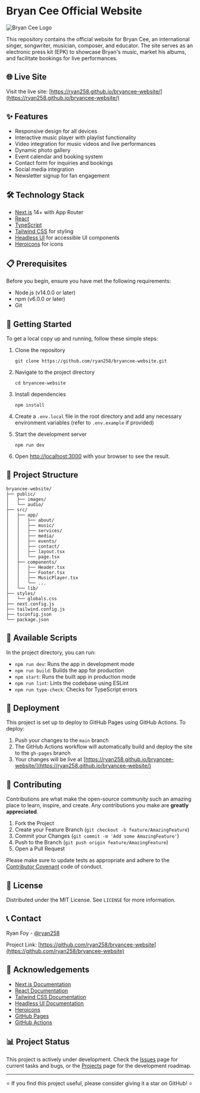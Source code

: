 # Bryan Cee Official Website

![Bryan Cee Logo](https://ryan258.github.io/bryancee-website/images/bryan-cee-logo.png)

This repository contains the official website for Bryan Cee, an international singer, songwriter, musician, composer, and educator. The site serves as an electronic press kit (EPK) to showcase Bryan's music, market his albums, and facilitate bookings for live performances.

## 🌐 Live Site

Visit the live site: [https://ryan258.github.io/bryancee-website/](https://ryan258.github.io/bryancee-website/)

## ✨ Features

- Responsive design for all devices
- Interactive music player with playlist functionality
- Video integration for music videos and live performances
- Dynamic photo gallery
- Event calendar and booking system
- Contact form for inquiries and bookings
- Social media integration
- Newsletter signup for fan engagement

## 🛠 Technology Stack

- [Next.js](https://nextjs.org/) 14+ with App Router
- [React](https://reactjs.org/)
- [TypeScript](https://www.typescriptlang.org/)
- [Tailwind CSS](https://tailwindcss.com/) for styling
- [Headless UI](https://headlessui.dev/) for accessible UI components
- [Heroicons](https://heroicons.com/) for icons

## 📋 Prerequisites

Before you begin, ensure you have met the following requirements:

- Node.js (v14.0.0 or later)
- npm (v6.0.0 or later)
- Git

## 🚀 Getting Started

To get a local copy up and running, follow these simple steps:

1. Clone the repository
   ```
   git clone https://github.com/ryan258/bryancee-website.git
   ```

2. Navigate to the project directory
   ```
   cd bryancee-website
   ```

3. Install dependencies
   ```
   npm install
   ```

4. Create a `.env.local` file in the root directory and add any necessary environment variables (refer to `.env.example` if provided)

5. Start the development server
   ```
   npm run dev
   ```

6. Open [http://localhost:3000](http://localhost:3000) with your browser to see the result.

## 📂 Project Structure

```
bryancee-website/
├── public/
│   ├── images/
│   └── audio/
├── src/
│   ├── app/
│   │   ├── about/
│   │   ├── music/
│   │   ├── services/
│   │   ├── media/
│   │   ├── events/
│   │   ├── contact/
│   │   ├── layout.tsx
│   │   └── page.tsx
│   ├── components/
│   │   ├── Header.tsx
│   │   ├── Footer.tsx
│   │   ├── MusicPlayer.tsx
│   │   └── ...
│   └── lib/
├── styles/
│   └── globals.css
├── next.config.js
├── tailwind.config.js
├── tsconfig.json
└── package.json
```

## 🔧 Available Scripts

In the project directory, you can run:

- `npm run dev`: Runs the app in development mode
- `npm run build`: Builds the app for production
- `npm start`: Runs the built app in production mode
- `npm run lint`: Lints the codebase using ESLint
- `npm run type-check`: Checks for TypeScript errors

## 🚢 Deployment

This project is set up to deploy to GitHub Pages using GitHub Actions. To deploy:

1. Push your changes to the `main` branch
2. The GitHub Actions workflow will automatically build and deploy the site to the `gh-pages` branch
3. Your changes will be live at [https://ryan258.github.io/bryancee-website/](https://ryan258.github.io/bryancee-website/)

## 🤝 Contributing

Contributions are what make the open-source community such an amazing place to learn, inspire, and create. Any contributions you make are **greatly appreciated**.

1. Fork the Project
2. Create your Feature Branch (`git checkout -b feature/AmazingFeature`)
3. Commit your Changes (`git commit -m 'Add some AmazingFeature'`)
4. Push to the Branch (`git push origin feature/AmazingFeature`)
5. Open a Pull Request

Please make sure to update tests as appropriate and adhere to the [Contributor Covenant](https://www.contributor-covenant.org/) code of conduct.

## 📜 License

Distributed under the MIT License. See `LICENSE` for more information.

## 📞 Contact

Ryan Foy - [@ryan258](https://github.com/ryan258)

Project Link: [https://github.com/ryan258/bryancee-website](https://github.com/ryan258/bryancee-website)

## 🙏 Acknowledgements

- [Next.js Documentation](https://nextjs.org/docs)
- [React Documentation](https://reactjs.org/docs)
- [Tailwind CSS Documentation](https://tailwindcss.com/docs)
- [Headless UI Documentation](https://headlessui.dev/)
- [Heroicons](https://heroicons.com/)
- [GitHub Pages](https://pages.github.com/)
- [GitHub Actions](https://github.com/features/actions)

## 📊 Project Status

This project is actively under development. Check the [Issues](https://github.com/ryan258/bryancee-website/issues) page for current tasks and bugs, or the [Projects](https://github.com/ryan258/bryancee-website/projects) page for the development roadmap.

---

⭐️ If you find this project useful, please consider giving it a star on GitHub! ⭐️